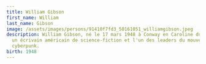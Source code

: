 ```yaml
---
title: William Gibson
first_name: William
last_name: Gibson
image: /assets/images/persons/91410f7fd3_50161051_williamgibson.jpeg
description: William Gibson, né le 17 mars 1948 à Conway en Caroline du Sud, est
  un écrivain américain de science-fiction et l'un des leaders du mouvement
  cyberpunk.
birth: 1948
---
```

